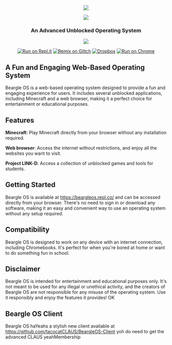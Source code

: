<p align="center">
  <img src="https://scrawnyextralargelearning.altaccount87.repl.co/urmom.png">
</p>

<p align="center">
  <img src="https://user-images.githubusercontent.com/116687416/227744480-bcb68181-0fb7-46da-8c89-d2f1d35d5feb.png">
</p>

<h3><p align="center">An Advanced Unblocked Operating System</p></h3>

<p align="center">
  <img src="https://img.shields.io/badge/Made%20with-HTML-orange?style=for-the-badge&logo=">
</p>

<p align="center">
  <a href="https://repl.it/github/tacocatCLAUS/BeargleOS"><img src="https://binbashbanana.github.io/deploy-buttons/buttons/remade/replit.svg" alt="Run on Repl.it"></a>
  <a href="https://glitch.com/edit/#!/import/github/tacocatCLAUS/BeargleOS"><img src="https://camo.githubusercontent.com/b9ed2c6d05789a49ac411c259b7659ac0cfa03386be74f91fe6636420115ce98/68747470733a2f2f62696e6261736862616e616e612e6769746875622e696f2f6465706c6f792d627574746f6e732f627574746f6e732f72656d6164652f676c697463682e737667" alt="Remix on Glitch"></a>
  <a href="https://www.dropbox.com/s/7bspjuhcqra72dc/Beargle%20OS.zip?dl=1"><img src="https://img.shields.io/badge/Dropbox-F38020?style=for-the-badge&amp;logo=Cloudflare&amp;logoColor=white" alt="Dropbox"></a>
  <a href="https://beargleos.repl.co/"><img src="https://img.shields.io/badge/Run_On_Chrome-4285F4?style=for-the-badge&amp;logo=Google-chrome&amp;logoColor=white" alt="Run on Chrome"></a>
</p>





## A Fun and Engaging Web-Based Operating System

Beargle OS is a web-based operating system designed to provide a fun and engaging experience for users. It includes several unblocked applications, including Minecraft and a web browser, making it a perfect choice for entertainment or educational purposes.

## Features
**Minecraft**: Play Minecraft directly from your browser without any installation required.

**Web browser**: Access the internet without restrictions, and enjoy all the websites you want to visit.

**Project LINK-D**: Access a collection of unblocked games and tools for students.

## Getting Started
Beargle OS is available at https://beargleos.repl.co/ and can be accessed directly from your browser. There's no need to sign in or download any software, making it an easy and convenient way to use an operating system without any setup required.

## Compatibility
Beargle OS is designed to work on any device with an internet connection, including Chromebooks. It's perfect for when you're bored at home or want to do something fun in school.

## Disclaimer
Beargle OS is intended for entertainment and educational purposes only. It's not meant to be used for any illegal or unethical activity, and the creators of Beargle OS are not responsible for any misuse of the operating system. Use it responsibly and enjoy the features it provides! OK

## Beargle OS Client
Beargle OS haYeahs a stylish new client avaliable at https://github.com/tacocatCLAUS/BeargleOS-Client yoh do need to get the advanced CLAUS yeahMembership

